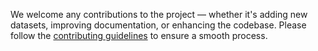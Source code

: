 We welcome any contributions to the project — whether it's adding new datasets, improving documentation, or enhancing the codebase.
Please follow the [contributing guidelines](https://ahorn.rwth-aachen.de/about/contributing) to ensure a smooth process.
